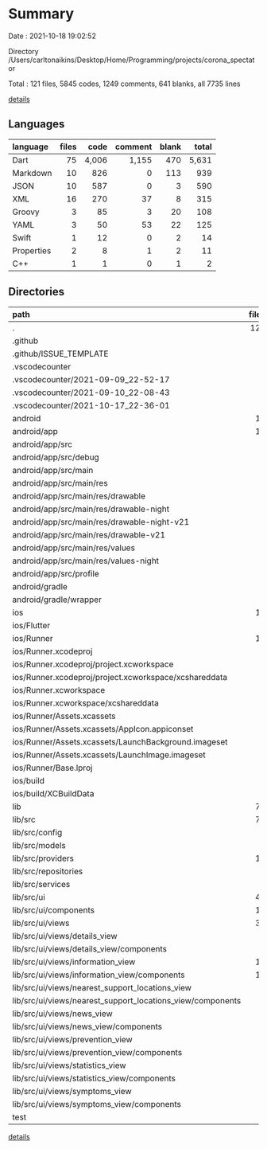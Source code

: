 # Summary

Date : 2021-10-18 19:02:52

Directory /Users/carltonaikins/Desktop/Home/Programming/projects/corona_spectator

Total : 121 files,  5845 codes, 1249 comments, 641 blanks, all 7735 lines

[details](details.md)

## Languages
| language | files | code | comment | blank | total |
| :--- | ---: | ---: | ---: | ---: | ---: |
| Dart | 75 | 4,006 | 1,155 | 470 | 5,631 |
| Markdown | 10 | 826 | 0 | 113 | 939 |
| JSON | 10 | 587 | 0 | 3 | 590 |
| XML | 16 | 270 | 37 | 8 | 315 |
| Groovy | 3 | 85 | 3 | 20 | 108 |
| YAML | 3 | 50 | 53 | 22 | 125 |
| Swift | 1 | 12 | 0 | 2 | 14 |
| Properties | 2 | 8 | 1 | 2 | 11 |
| C++ | 1 | 1 | 0 | 1 | 2 |

## Directories
| path | files | code | comment | blank | total |
| :--- | ---: | ---: | ---: | ---: | ---: |
| . | 121 | 5,845 | 1,249 | 641 | 7,735 |
| .github | 1 | 30 | 0 | 9 | 39 |
| .github/ISSUE_TEMPLATE | 1 | 30 | 0 | 9 | 39 |
| .vscodecounter | 6 | 587 | 0 | 39 | 626 |
| .vscodecounter/2021-09-09_22-52-17 | 2 | 176 | 0 | 13 | 189 |
| .vscodecounter/2021-09-10_22-08-43 | 2 | 209 | 0 | 13 | 222 |
| .vscodecounter/2021-10-17_22-36-01 | 2 | 202 | 0 | 13 | 215 |
| android | 15 | 212 | 39 | 25 | 276 |
| android/app | 11 | 169 | 38 | 14 | 221 |
| android/app/src | 9 | 73 | 35 | 3 | 111 |
| android/app/src/debug | 1 | 3 | 3 | 1 | 7 |
| android/app/src/main | 7 | 67 | 29 | 1 | 97 |
| android/app/src/main/res | 6 | 44 | 18 | 0 | 62 |
| android/app/src/main/res/drawable | 1 | 6 | 0 | 0 | 6 |
| android/app/src/main/res/drawable-night | 1 | 6 | 0 | 0 | 6 |
| android/app/src/main/res/drawable-night-v21 | 1 | 6 | 0 | 0 | 6 |
| android/app/src/main/res/drawable-v21 | 1 | 6 | 0 | 0 | 6 |
| android/app/src/main/res/values | 1 | 10 | 9 | 0 | 19 |
| android/app/src/main/res/values-night | 1 | 10 | 9 | 0 | 19 |
| android/app/src/profile | 1 | 3 | 3 | 1 | 7 |
| android/gradle | 1 | 5 | 1 | 1 | 7 |
| android/gradle/wrapper | 1 | 5 | 1 | 1 | 7 |
| ios | 19 | 754 | 2 | 13 | 769 |
| ios/Flutter | 1 | 26 | 0 | 1 | 27 |
| ios/Runner | 10 | 368 | 2 | 10 | 380 |
| ios/Runner.xcodeproj | 1 | 8 | 0 | 1 | 9 |
| ios/Runner.xcodeproj/project.xcworkspace | 1 | 8 | 0 | 1 | 9 |
| ios/Runner.xcodeproj/project.xcworkspace/xcshareddata | 1 | 8 | 0 | 1 | 9 |
| ios/Runner.xcworkspace | 1 | 8 | 0 | 1 | 9 |
| ios/Runner.xcworkspace/xcshareddata | 1 | 8 | 0 | 1 | 9 |
| ios/Runner/Assets.xcassets | 4 | 200 | 0 | 5 | 205 |
| ios/Runner/Assets.xcassets/AppIcon.appiconset | 1 | 122 | 0 | 1 | 123 |
| ios/Runner/Assets.xcassets/LaunchBackground.imageset | 1 | 52 | 0 | 1 | 53 |
| ios/Runner/Assets.xcassets/LaunchImage.imageset | 2 | 26 | 0 | 3 | 29 |
| ios/Runner/Base.lproj | 2 | 68 | 2 | 1 | 71 |
| ios/build | 6 | 344 | 0 | 0 | 344 |
| ios/build/XCBuildData | 6 | 344 | 0 | 0 | 344 |
| lib | 74 | 3,992 | 1,145 | 463 | 5,600 |
| lib/src | 73 | 3,945 | 1,127 | 455 | 5,527 |
| lib/src/config | 3 | 97 | 51 | 13 | 161 |
| lib/src/models | 6 | 553 | 102 | 81 | 736 |
| lib/src/providers | 14 | 90 | 221 | 41 | 352 |
| lib/src/repositories | 4 | 108 | 72 | 30 | 210 |
| lib/src/services | 2 | 169 | 35 | 56 | 260 |
| lib/src/ui | 44 | 2,928 | 646 | 234 | 3,808 |
| lib/src/ui/components | 11 | 1,163 | 187 | 64 | 1,414 |
| lib/src/ui/views | 33 | 1,765 | 459 | 170 | 2,394 |
| lib/src/ui/views/details_view | 4 | 350 | 68 | 27 | 445 |
| lib/src/ui/views/details_view/components | 3 | 255 | 51 | 19 | 325 |
| lib/src/ui/views/information_view | 11 | 660 | 170 | 48 | 878 |
| lib/src/ui/views/information_view/components | 10 | 563 | 153 | 39 | 755 |
| lib/src/ui/views/nearest_support_locations_view | 5 | 180 | 0 | 18 | 198 |
| lib/src/ui/views/nearest_support_locations_view/components | 4 | 142 | 0 | 12 | 154 |
| lib/src/ui/views/news_view | 4 | 134 | 68 | 22 | 224 |
| lib/src/ui/views/news_view/components | 3 | 77 | 51 | 15 | 143 |
| lib/src/ui/views/prevention_view | 3 | 118 | 51 | 16 | 185 |
| lib/src/ui/views/prevention_view/components | 2 | 74 | 34 | 9 | 117 |
| lib/src/ui/views/statistics_view | 2 | 121 | 34 | 13 | 168 |
| lib/src/ui/views/statistics_view/components | 1 | 13 | 17 | 4 | 34 |
| lib/src/ui/views/symptoms_view | 3 | 97 | 51 | 15 | 163 |
| lib/src/ui/views/symptoms_view/components | 2 | 54 | 34 | 9 | 97 |
| test | 1 | 14 | 10 | 7 | 31 |

[details](details.md)